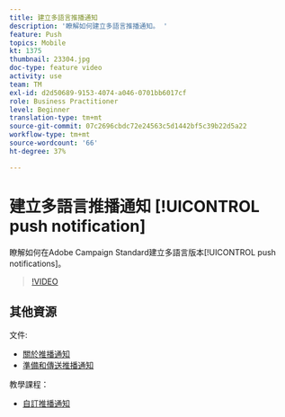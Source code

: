 ```yaml
---
title: 建立多語言推播通知
description: '瞭解如何建立多語言推播通知。 '
feature: Push
topics: Mobile
kt: 1375
thumbnail: 23304.jpg
doc-type: feature video
activity: use
team: TM
exl-id: d2d50689-9153-4074-a046-0701bb6017cf
role: Business Practitioner
level: Beginner
translation-type: tm+mt
source-git-commit: 07c2696cbdc72e24563c5d1442bf5c39b22d5a22
workflow-type: tm+mt
source-wordcount: '66'
ht-degree: 37%

---
```


# 建立多語言推播通知 [!UICONTROL push notification]

瞭解如何在Adobe Campaign Standard建立多語言版本[!UICONTROL push notifications]。

>[!VIDEO](https://video.tv.adobe.com/v/23304?quality=12)

## 其他資源

文件:

* [關於推播通知](https://docs.adobe.com/content/help/en/campaign-standard/using/communication-channels/push-notifications/about-push-notifications.html)
* [準備和傳送推播通知](https://docs.adobe.com/content/help/en/campaign-standard/using/communication-channels/push-notifications/preparing-and-sending-a-push-notification.html)

教學課程：

* [自訂推播通知](/help/communication-channels/mobile/push-notifications/creating-a-push-notification.md)
